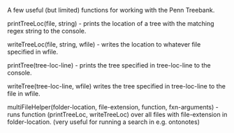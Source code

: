 A few useful (but limited) functions for working with the Penn Treebank.

printTreeLoc(file, string) - prints the location of a tree with the matching regex string to the console.

writeTreeLoc(file, string, wfile) - writes the location to whatever file specified in wfile.

printTree(tree-loc-line) - prints the tree specified in tree-loc-line to the console.

writeTree(tree-loc-line, wfile) writes the tree specified in tree-loc-line to the file in wfile.

multiFileHelper(folder-location, file-extension, function, fxn-arguments) - runs function (printTreeLoc, writeTreeLoc) over all files with file-extension in folder-location. (very useful for running a search in e.g. ontonotes)
